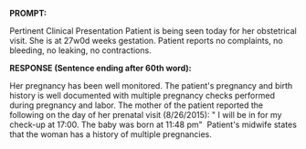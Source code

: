**PROMPT:**

Pertinent Clinical Presentation  Patient is being seen today for her obstetrical visit. She is at 27w0d weeks gestation. Patient reports no complaints, no bleeding, no leaking, no contractions.

**RESPONSE (Sentence ending after 60th word):**

Her pregnancy has been well monitored. The patient's pregnancy and birth history is well documented with multiple pregnancy checks performed during pregnancy and labor. The mother of the patient reported the following on the day of her prenatal visit (8/26/2015): " I will be in for my check-up at 17:00. The baby was born at 11:48 pm"  Patient's midwife states that the woman has a history of multiple pregnancies. 